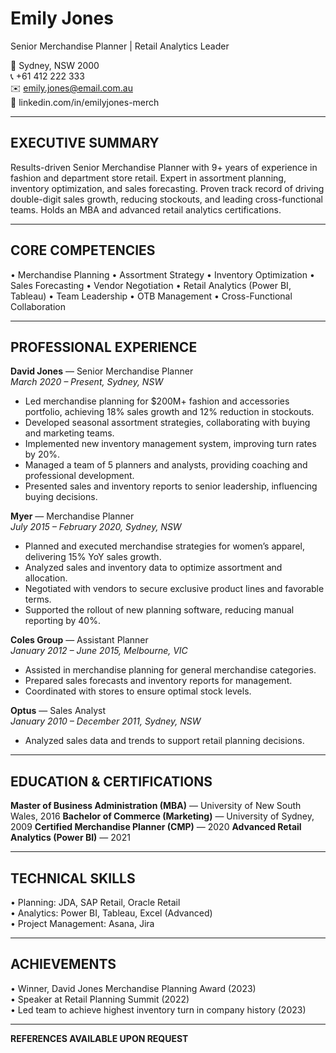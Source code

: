 # Emily Jones

Senior Merchandise Planner | Retail Analytics Leader

📍 Sydney, NSW 2000  
📞 +61 412 222 333  
✉️ emily.jones@email.com.au  
🔗 linkedin.com/in/emilyjones-merch

---

## EXECUTIVE SUMMARY

Results-driven Senior Merchandise Planner with 9+ years of experience in fashion and department store retail. Expert in assortment planning, inventory optimization, and sales forecasting. Proven track record of driving double-digit sales growth, reducing stockouts, and leading cross-functional teams. Holds an MBA and advanced retail analytics certifications.

---

## CORE COMPETENCIES

• Merchandise Planning • Assortment Strategy • Inventory Optimization • Sales Forecasting • Vendor Negotiation
• Retail Analytics (Power BI, Tableau) • Team Leadership • OTB Management • Cross-Functional Collaboration

---

## PROFESSIONAL EXPERIENCE

**David Jones** — Senior Merchandise Planner  
_March 2020 – Present, Sydney, NSW_

- Led merchandise planning for $200M+ fashion and accessories portfolio, achieving 18% sales growth and 12% reduction in stockouts.
- Developed seasonal assortment strategies, collaborating with buying and marketing teams.
- Implemented new inventory management system, improving turn rates by 20%.
- Managed a team of 5 planners and analysts, providing coaching and professional development.
- Presented sales and inventory reports to senior leadership, influencing buying decisions.

**Myer** — Merchandise Planner  
_July 2015 – February 2020, Sydney, NSW_

- Planned and executed merchandise strategies for women’s apparel, delivering 15% YoY sales growth.
- Analyzed sales and inventory data to optimize assortment and allocation.
- Negotiated with vendors to secure exclusive product lines and favorable terms.
- Supported the rollout of new planning software, reducing manual reporting by 40%.

**Coles Group** — Assistant Planner  
_January 2012 – June 2015, Melbourne, VIC_

- Assisted in merchandise planning for general merchandise categories.
- Prepared sales forecasts and inventory reports for management.
- Coordinated with stores to ensure optimal stock levels.

**Optus** — Sales Analyst  
_January 2010 – December 2011, Sydney, NSW_

- Analyzed sales data and trends to support retail planning decisions.

---

## EDUCATION & CERTIFICATIONS

**Master of Business Administration (MBA)** — University of New South Wales, 2016
**Bachelor of Commerce (Marketing)** — University of Sydney, 2009
**Certified Merchandise Planner (CMP)** — 2020
**Advanced Retail Analytics (Power BI)** — 2021

---

## TECHNICAL SKILLS

• Planning: JDA, SAP Retail, Oracle Retail  
• Analytics: Power BI, Tableau, Excel (Advanced)  
• Project Management: Asana, Jira

---

## ACHIEVEMENTS

• Winner, David Jones Merchandise Planning Award (2023)  
• Speaker at Retail Planning Summit (2022)  
• Led team to achieve highest inventory turn in company history (2023)

---

**REFERENCES AVAILABLE UPON REQUEST**
